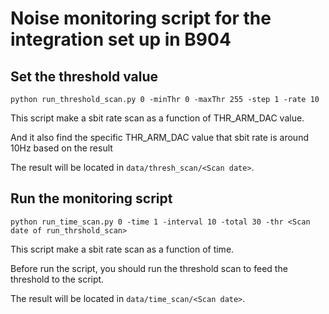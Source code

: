 # Noise monitoring script for the integration set up in B904

## Set the threshold value
```
python run_threshold_scan.py 0 -minThr 0 -maxThr 255 -step 1 -rate 10
```
This script make a sbit rate scan as a function of THR\_ARM\_DAC value.

And it also find the specific THR\_ARM\_DAC value that sbit rate is around 10Hz based on the result

The result will be located in `data/thresh_scan/<Scan date>`.

## Run the monitoring script
```
python run_time_scan.py 0 -time 1 -interval 10 -total 30 -thr <Scan date of run_thrshold_scan>
```
This script make a sbit rate scan as a function of time.

Before run the script, you should run the threshold scan to feed the threshold to the script.

The result will be located in `data/time_scan/<Scan date>`.
